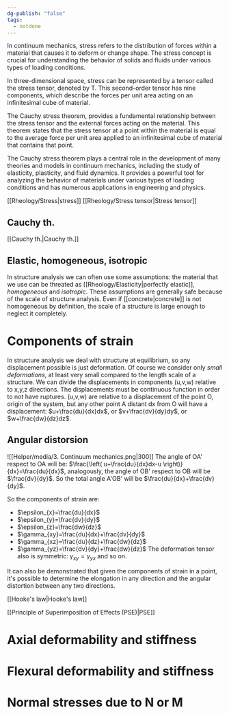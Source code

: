 ```yaml
---
dg-publish: "false"
tags:
  - notdone
---
```

In continuum mechanics, stress refers to the distribution of forces within a material that causes it to deform or change shape. The stress concept is crucial for understanding the behavior of solids and fluids under various types of loading conditions.

In three-dimensional space, stress can be represented by a tensor called the stress tensor, denoted by T. This second-order tensor has nine components, which describe the forces per unit area acting on an infinitesimal cube of material. 

The Cauchy stress theorem, provides a fundamental relationship between the stress tensor and the external forces acting on the material. This theorem states that the stress tensor at a point within the material is equal to the average force per unit area applied to an infinitesimal cube of material that contains that point.


The Cauchy stress theorem plays a central role in the development of many theories and models in continuum mechanics, including the study of elasticity, plasticity, and fluid dynamics. It provides a powerful tool for analyzing the behavior of materials under various types of loading conditions and has numerous applications in engineering and physics.


[[Rheology/Stress|stress]]
[[Rheology/Stress tensor|Stress tensor]]
## Cauchy th.
[[Cauchy th.|Cauchy th.]]

## Elastic, homogeneous, isotropic
In structure analysis we can often use some assumptions: the material that we use can be threated as [[Rheology/Elasticity|perfectly elastic]], *homogeneous* and *isotropic*.
These assumptions are generally safe because of the scale of structure analysis. Even if [[concrete|concrete]] is not homogeneous by definition, the scale of a structure is large enough to neglect it completely.
# Components of strain
In structure analysis we deal with structure at equilibrium, so any displacement possible is just deformation. Of course we consider only *small deformations*, at least very small compared to the length scale of a structure. 
We can divide the displacements in components (u,v,w) relative to x,y,z directions. The displacements must be continuous function in order to not have ruptures. (u,v,w) are relative to a displacement of the point O, origin of the system, but any other point A distant dx from O will have a displacement: $u+\frac{du}{dx}dx$, or $v+\frac{dv}{dy}dy$, or $w+\frac{dw}{dz}dz$.
## Angular distorsion
![[Helper/media/3. Continuum mechanics.png|300]]
The angle of OA' respect to OA will be: $\frac{\left( u+\frac{du}{dx}dx-u \right)}{dx}=\frac{du}{dx}$, analogously, the angle of OB' respect to OB will be $\frac{dv}{dy}$. So the total angle A'OB' will be $\frac{du}{dx}+\frac{dv}{dy}$.

So the components of strain are:
- $\epsilon_{x}=\frac{du}{dx}$
- $\epsilon_{y}=\frac{dv}{dy}$
- $\epsilon_{z}=\frac{dw}{dz}$
- $\gamma_{xy}=\frac{du}{dx}+\frac{dv}{dy}$
- $\gamma_{xz}=\frac{du}{dz}+\frac{dw}{dz}$
- $\gamma_{yz}=\frac{dv}{dy}+\frac{dw}{dz}$
The deformation tensor also is symmetric: $\gamma_{xy}=\gamma_{yx}$ and so on.

It can also be demonstrated that given the components of strain in a point, it's possible to determine the elongation in any direction and the angular distortion between any two directions.

[[Hooke's law|Hooke's law]]

[[Principle of Superimposition of Effects (PSE)|PSE]]

# Axial deformability and stiffness

# Flexural deformability and stiffness

# Normal stresses due to N or M